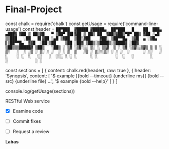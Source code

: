 # Final-Project

const chalk = require('chalk')
const getUsage = require('command-line-usage')
const header =
`██▀███  ▓█████ ▓█████▄  ██▀███   █    ██  ███▄ ▄███▓
▓██ ▒ ██▒▓█   ▀ ▒██▀ ██▌▓██ ▒ ██▒ ██  ▓██▒▓██▒▀█▀ ██▒
▓██ ░▄█ ▒▒███   ░██   █▌▓██ ░▄█ ▒▓██  ▒██░▓██    ▓██░
▒██▀▀█▄  ▒▓█  ▄ ░▓█▄   ▌▒██▀▀█▄  ▓▓█  ░██░▒██    ▒██
░██▓ ▒██▒░▒████▒░▒████▓ ░██▓ ▒██▒▒▒█████▓ ▒██▒   ░██▒
░ ▒▓ ░▒▓░░░ ▒░ ░ ▒▒▓  ▒ ░ ▒▓ ░▒▓░░▒▓▒ ▒ ▒ ░ ▒░   ░  ░
 ░▒ ░ ▒░ ░ ░  ░ ░ ▒  ▒   ░▒ ░ ▒░░░▒░ ░ ░ ░  ░      ░
 ░░   ░    ░    ░ ░  ░   ░░   ░  ░░░ ░ ░ ░      ░
  ░        ░  ░   ░       ░        ░            ░
                ░                                   `

const sections = [
  {
    content: chalk.red(header),
    raw: true
  },
  {
    header: 'Synopsis',
    content: [
      '$ example [{bold --timeout} {underline ms}] {bold --src} {underline file} ...',
      '$ example {bold --help}'
    ]
  }
]

console.log(getUsage(sections))
                
RESTful Web service
- [x] Examine code
- [ ] Commit fixes
- [ ] Request a review


**Labas**
